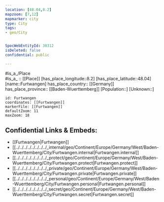 ```yaml
---
location: [48.04,8.2] 
mapzoom: [7,12] 
mapmarker: city 
type: City
tags:
- geo/City


SpocWebEntityId: 30312
isDeleted: false
confidential: public

---
```

#is_a_/Place  
#is_a_ :: [[Place]] 
[has_place_longitude::8.2] 
[has_place_latitude::48.04] 
[name::Furtwangen] 
has_place_country:: [[Germany]]  
has_place_province:: [[Baden-Wuerttemberg]] 
[Population::] 
[Unknown::] 


```leaflet
id: Furtwangen
coordinates: [[Furtwangen]] 
markerFile: [[Furtwangen]] 
defaultZoom: 11 
maxZoom: 18
```


## Confidential Links & Embeds: 
- [[Furtwangen|Furtwangen]]  
- [[../../../../../../../../_internal/geo/Continent/Europe/Germany/West/Baden-Wuerttemberg/City/Furtwangen.internal|Furtwangen.internal]] 
- [[../../../../../../../../_protect/geo/Continent/Europe/Germany/West/Baden-Wuerttemberg/City/Furtwangen.protect|Furtwangen.protect]] 
- [[../../../../../../../../_private/geo/Continent/Europe/Germany/West/Baden-Wuerttemberg/City/Furtwangen.private|Furtwangen.private]] 
- [[../../../../../../../../_personal/geo/Continent/Europe/Germany/West/Baden-Wuerttemberg/City/Furtwangen.personal|Furtwangen.personal]] 
- [[../../../../../../../../_secret/geo/Continent/Europe/Germany/West/Baden-Wuerttemberg/City/Furtwangen.secret|Furtwangen.secret]] 
